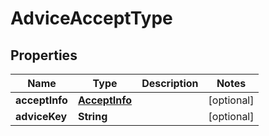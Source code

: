 

# AdviceAcceptType


## Properties

Name | Type | Description | Notes
------------ | ------------- | ------------- | -------------
**acceptInfo** | [**AcceptInfo**](AcceptInfo.md) |  |  [optional]
**adviceKey** | **String** |  |  [optional]



